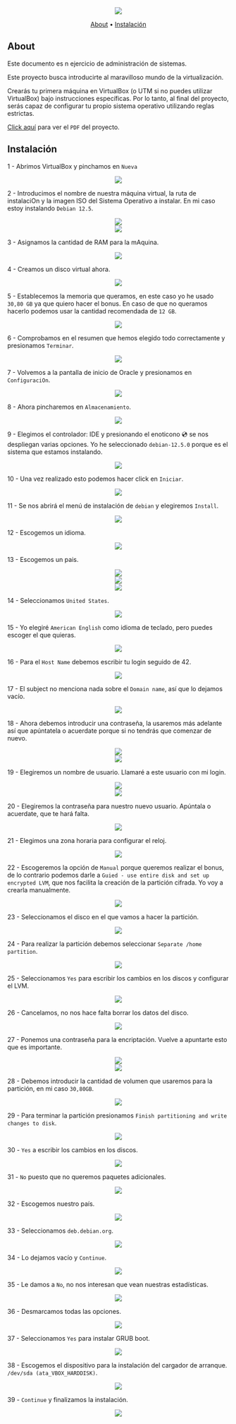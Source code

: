 <div align="center">
  <img src="../.assets/born2beroot.png">
  <p align="center">
	  <a href="#about">About</a> •
    <a href="#instalación">Instalación</a>
  </p>
</div>

## About

Este documento es n ejercicio de administración de sistemas.

Este proyecto busca introducirte al maravilloso mundo de la virtualización.

Crearás tu primera máquina en VirtualBox (o UTM si no puedes utilizar VirtualBox) bajo instrucciones específicas. Por lo tanto, al final del proyecto, serás capaz de configurar tu propio sistema operativo utilizando reglas estrictas.

[Click aquí](./es.subject.pdf) para ver el `PDF` del proyecto.

  ## Instalación

  1 - Abrimos VirtualBox y pinchamos en `Nueva`
  
  <div align="center"><img src="./imgs/1.png"></div>

  2 - Introducimos el nombre de nuestra máquina virtual, la ruta de instalaciOn y la imagen ISO del Sistema Operativo a instalar. En mi caso estoy instalando `Debian 12.5`.
  
  <div align="center"><img src="./imgs/2.png"></div>
  <div align="center"><img src="./imgs/3.png"></div>

  3 - Asignamos la cantidad de RAM para la mAquina.
  
  <div align="center"><img src="./imgs/4.png"></div>

  4 - Creamos un disco virtual ahora.
  
  <div align="center"><img src="./imgs/5.png"></div>
  
  5 - Establecemos la memoria que queramos, en este caso yo he usado `30,80 GB` ya que quiero hacer el bonus. En caso de que no queramos hacerlo podemos usar la cantidad recomendada de `12 GB`.
  
  <div align="center"><img src="./imgs/6.png"></div>

  6 - Comprobamos en el resumen que hemos elegido todo correctamente y presionamos `Terminar`.
  
  <div align="center"><img src="./imgs/7.png"></div>

  7 - Volvemos a la pantalla de inicio de Oracle y presionamos en `ConfiguraciOn`.
  
  <div align="center"><img src="./imgs/8.png"></div>
  
  8 - Ahora pincharemos en `Almacenamiento`.
  
  <div align="center"><img src="./imgs/9.png"></div>

  9 - Elegimos el controlador: IDE y presionando el enoticono 💿 se nos despliegan varias opciones. Yo he seleccionado `debian-12.5.0` porque es el sistema que estamos instalando.
  
  <div align="center"><img src="./imgs/10.png"></div>

  10 - Una vez realizado esto podemos hacer click en `Iniciar`.
  
  <div align="center"><img src="./imgs/11.png"></div>

  11 - Se nos abrirá el menú de instalación de `debian` y elegiremos `Install`.
  
  <div align="center"><img src="./imgs/12.png"></div>

  12 - Escogemos un idioma.
  
  <div align="center"><img src="./imgs/13.png"></div>

  13 - Escogemos un pais.
  
  <div align="center"><img src="./imgs/14.png"></div>
  <div align="center"><img src="./imgs/15.png"></div>
  <div align="center"><img src="./imgs/16.png"></div>

  14 - Seleccionamos `United States`.
  
  <div align="center"><img src="./imgs/17.png"></div>

  15 - Yo elegiré `American English` como idioma de teclado, pero puedes escoger el que quieras.
  
  <div align="center"><img src="./imgs/18.png"></div>

  16 - Para el `Host Name` debemos escribir tu login seguido de 42.

  <div align="center"><img src="./imgs/20.png"></div>

  17 - El subject no menciona nada sobre el `Domain name`, así que lo dejamos vacío.
  
  <div align="center"><img src="./imgs/21.png"></div>

  18 - Ahora debemos introducir una contraseña, la usaremos más adelante así que apúntatela o acuerdate porque si no tendrás que comenzar de nuevo.
    
  <div align="center"><img src="./imgs/22.png"></div>

  <div align="center"><img src="./imgs/23.png"></div>

  19 - Elegiremos un nombre de usuario. Llamaré a este usuario con mi login.
    
  <div align="center"><img src="./imgs/24.png"></div>
  <div align="center"><img src="./imgs/25.png"></div>
  
  20 - Elegiremos la contraseña para nuestro nuevo usuario. Apúntala o acuerdate, que te hará falta.
  
  <div align="center"><img src="./imgs/26.png"></div>

  21 - Elegimos una zona horaria para configurar el reloj.
  
  <div align="center"><img src="./imgs/27.png"></div>

  22 - Escogeremos la opción de `Manual` porque queremos realizar el bonus, de lo contrario podemos darle a `Guied - use entire disk and set up encrypted LVM`, que nos facilita la creación de la partición cifrada. Yo voy a crearla manualmente.
  
  <div align="center"><img src="./imgs/28.png"></div>

  23 - Seleccionamos el disco en el que vamos a hacer la partición.
  
  <div align="center"><img src="./imgs/29.png"></div>

  24 - Para realizar la partición debemos seleccionar `Separate /home partition`.
  
  <div align="center"><img src="./imgs/30.png"></div>

  25 - Seleccionamos `Yes` para escribir los cambios en los discos y configurar el LVM.
  
  <div align="center"><img src="./imgs/31.png"></div>

  26 - Cancelamos, no nos hace falta borrar los datos del disco.
  
  <div align="center"><img src="./imgs/32.png"></div>

  27 - Ponemos una contraseña para la encriptación. Vuelve a apuntarte esto que es importante.
  
  <div align="center"><img src="./imgs/33.png"></div>
  <div align="center"><img src="./imgs/34.png"></div>

  28 - Debemos introducir la cantidad de volumen que usaremos para la partición, en mi caso `30,80GB`.
  
  <div align="center"><img src="./imgs/35.png"></div>

  29 - Para terminar la partición presionamos `Finish partitioning and write changes to disk`.
  
  <div align="center"><img src="./imgs/36.png"></div>

  30 - `Yes` a escribir los cambios en los discos.  
  
  <div align="center"><img src="./imgs/37.png"></div>

  31 - `No` puesto que no queremos paquetes adicionales.
  
  <div align="center"><img src="./imgs/38.png"></div>

  32 - Escogemos nuestro país.
  
  <div align="center"><img src="./imgs/39.png"></div>

  33 - Seleccionamos `deb.debian.org`.
  
  <div align="center"><img src="./imgs/40.png"></div>

  34 - Lo dejamos vacío y `Continue`.
  
  <div align="center"><img src="./imgs/41.png"></div>

  35 - Le damos a `No`, no nos interesan que vean nuestras estadísticas.
  
  <div align="center"><img src="./imgs/42.png"></div>

  36 - Desmarcamos todas las opciones.
  
  <div align="center"><img src="./imgs/43.png"></div>

  37 - Seleccionamos `Yes` para instalar GRUB boot.

  <div align="center"><img src="./imgs/44.png"></div>

  38 - Escogemos el dispositivo para la instalación del cargador de arranque. `/dev/sda (ata_VBOX_HARDDISK)`.
  
  <div align="center"><img src="./imgs/45.png"></div>

  39 - `Continue` y finalizamos la instalación.
    
  <div align="center"><img src="./imgs/46.png"></div>
  
  
  
 
